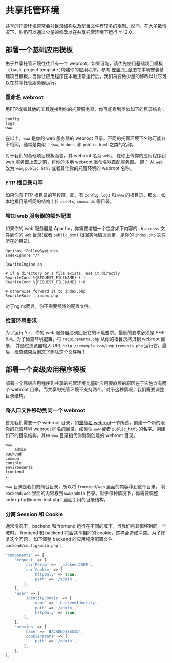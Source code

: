 共享托管环境
==========================

共享的托管环境常常会对目录结构以及配置文件有较多的限制。然而，在大多数情况下，你仍可以通过少量的修改以在共享托管环境下运行 Yii 2.0。

部署一个基础应用模板
---------------------------

由于共享托管环境往往只有一个 webroot，如果可能，请优先使用基础项目模板（ basic project template )构建你的应用程序。参考 [安装 Yii 章节](start-installation.md)在本地安装基础项目模板。当你让应用程序在本地正常运行后，我们将要做少量的修改以让它可以在共享托管服务器运行。

### 重命名 webroot <span id="renaming-webroot"></span>

用FTP或者其他的工具连接到你的托管服务器，你可能看到类似如下的目录结构：

```
config
logs
www
```

在以上，`www` 是你的 web 服务器的 webroot 目录。不同的托管环境下名称可能各不相同，通常是类似： `www`, `htdocs`, 和 `public_html` 之类的名称。

对于我们的基础项目模板而言，其 webroot 名为 `web` 。 在你上传你的应用程序到 web 服务器上去之前，将你的本地 webroot 重命名以匹配服务器。 即： 从 `web` 改为 `www`, `public_html` 或者其他你的托管环境的 webroot 名称。

### FTP 根目录可写

如果你有 FTP 根目录的写权限，即，有 `config`, `logs` 和 `www` 的根目录，那么，如本地根目录相同的结构上传 `assets`, `commands` 等目录。

### 增加 web 服务器的额外配置 <span id="add-extras-for-webserver"></span>

如果你的 web 服务器是 Apache，你需要增加一个包含如下内容的 `.htaccess` 文件到你的 `web` 目录(或者 `public_html` 根据实际情况而定，是你的 `index.php` 文件所在的目录)。

```
Options +FollowSymLinks
IndexIgnore */*

RewriteEngine on

# if a directory or a file exists, use it directly
RewriteCond %{REQUEST_FILENAME} !-f
RewriteCond %{REQUEST_FILENAME} !-d

# otherwise forward it to index.php
RewriteRule . index.php
```

对于nginx而言，你不需要额外的配置文件。

### 检查环境要求

为了运行 Yii ，你的 web 服务器必须匹配它的环境要求。最低的要求必须是 PHP 5.4。为了检查环境配置，将 `requirements.php` 从你的根目录拷贝到 webroot 目录，
并通过浏览器输入 URL `http://example.com/requirements.php` 运行它。最后，检查结束后别忘了删除这个文件哦！

部署一个高级应用程序模板
---------------------------------

部署一个高级应用程序到共享的托管环境比基础应用要麻烦的原因在于它包含有两个 webroot 目录，而共享的托管环境不支持两个。对于这种情况，我们需要调整目录结构。

### 将入口文件移动到同一个 webroot

首先我们需要一个 webroot 目录，如[重命名 webroot](#renaming-webroot)一节所述，创建一个新的跟你的托管环境 webroot  同名的目录，如类似 `www` 或者 `public_html` 的名字。创建如下的目录结构，其中 `www` 目录指代你刚刚创建的 webroot 目录。

```
www
    admin
backend
common
console
environments
frontend
...
```

`www` 目录是我们的前台目录，所以将 `frontend/web` 里面的内容移到这个目录。 将 `backend/web` 里面的内容移到 `www/admin` 目录。对于每种情况下，你需要调整｀index.php` 和 `index-test.php` 里面引用的目录结构。

### 分离 Session 和 Cookie

通常情况下，backend 和 frontend 运行在不同的域下，当我们将其都移到同一个域时， frontend 和 backend 将会共享相同的 cookie，这样会造成冲突。为了修复这个问题，
如下调整 backend 的应用程序配置文件 `backend/config/main.php`：

```php
'components' => [
    'request' => [
        'csrfParam' => '_backendCSRF',
        'csrfCookie' => [
            'httpOnly' => true,
            'path' => '/admin',
        ],
    ],
    'user' => [
        'identityCookie' => [
            'name' => '_backendIdentity',
            'path' => '/admin',
            'httpOnly' => true,
        ],
    ],
    'session' => [
        'name' => 'BACKENDSESSID',
        'cookieParams' => [
            'path' => '/admin',
        ],
    ],
],
```
